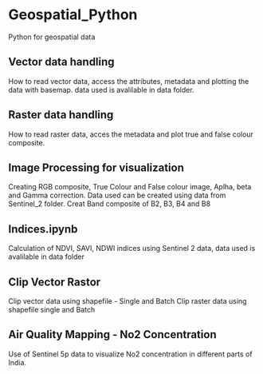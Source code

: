 # Geospatial_Python
Python for geospatial data

## Vector data handling
How to read vector data, access the attributes, metadata and plotting the data with basemap.
data used is avalilable in data folder.

## Raster data handling
How to read raster data, acces the metadata and plot true and false colour composite.

## Image Processing for visualization
Creating RGB composite, True Colour and False colour image, 
Aplha, beta and Gamma correction.
Data used can be created using data from Sentinel_2 folder. Creat Band composite of B2, B3, B4 and B8


## Indices.ipynb
Calculation of NDVI, SAVI, NDWI indices using Sentinel 2 data, 
data used is avalilable in data folder

## Clip Vector Rastor
Clip vector data using shapefile - Single and Batch
Clip raster data using shapefile single and Batch

## Air Quality Mapping - No2 Concentration
Use of Sentinel 5p data to visualize No2 concentration in different parts of India.





